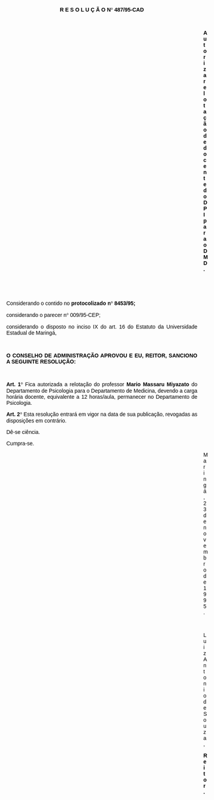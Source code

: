 <BODY TEXT="#000000">

<B><FONT FACE="Arial"><P ALIGN="CENTER">R E S O L U &Ccedil; &Atilde; O N<FONT FACE="Symbol">&#176;</FONT>
 487/95-CAD</P>
</B><P ALIGN="JUSTIFY"></P>
<P ALIGN="JUSTIFY">&nbsp;</P><DIR>
<DIR>
<DIR>
<DIR>
<DIR>
<DIR>
<DIR>
<DIR>
<DIR>
<DIR>
<DIR>
<DIR>
<DIR>

<B><P ALIGN="JUSTIFY">Autoriza relota&ccedil;&atilde;o de docente do DPI para o DMD.</P>
<P ALIGN="JUSTIFY"></P>
<P ALIGN="JUSTIFY">&nbsp;</P>
</B><P ALIGN="JUSTIFY">&nbsp;</P></DIR>
</DIR>
</DIR>
</DIR>
</DIR>
</DIR>
</DIR>
</DIR>
</DIR>
</DIR>
</DIR>
</DIR>
</DIR>

<P ALIGN="JUSTIFY">Considerando o contido no <B>protocolizado n<FONT FACE="Symbol">&#176;</FONT>
 8453/95;</P>
</B><P ALIGN="JUSTIFY">considerando o parecer n<FONT FACE="Symbol">&#176;</FONT>
 009/95-CEP;</P>
<P ALIGN="JUSTIFY">considerando o disposto no inciso IX do art. 16 do Estatuto da Universidade Estadual de Maring&aacute;,</P>
<P ALIGN="JUSTIFY"></P>
<P ALIGN="JUSTIFY">&nbsp;</P>
<B><P ALIGN="JUSTIFY">O CONSELHO DE ADMINISTRA&Ccedil;&Atilde;O APROVOU E EU, REITOR, SANCIONO A SEGUINTE RESOLU&Ccedil;&Atilde;O:</P>
</B><P ALIGN="JUSTIFY"></P>
<P ALIGN="JUSTIFY">&nbsp;</P>
<B><P ALIGN="JUSTIFY">Art. 1<FONT FACE="Symbol">&#176;</FONT>
</B> Fica autorizada a relota&ccedil;&atilde;o do professor<B> Mario Massaru Miyazato</B> do Departamento de Psicologia para o Departamento de Medicina, devendo a carga hor&aacute;ria docente, equivalente a 12 horas/aula, permanecer no Departamento de Psicologia.</P>
<B><P ALIGN="JUSTIFY">Art. 2<FONT FACE="Symbol">&#176;</FONT>
</B> Esta resolu&ccedil;&atilde;o entrar&aacute; em vigor na data de sua publica&ccedil;&atilde;o, revogadas as disposi&ccedil;&otilde;es em contr&aacute;rio. </P>
<P ALIGN="JUSTIFY">D&ecirc;-se ci&ecirc;ncia.</P>
<P ALIGN="JUSTIFY">Cumpra-se.</P><DIR>
<DIR>
<DIR>
<DIR>
<DIR>
<DIR>
<DIR>
<DIR>
<DIR>
<DIR>
<DIR>
<DIR>
<DIR>

<P ALIGN="JUSTIFY">Maring&aacute;, 23 de novembro de 1995.</P>
<P ALIGN="JUSTIFY"></P>
<P ALIGN="JUSTIFY">&nbsp;</P>
<P ALIGN="JUSTIFY">Luiz Antonio de Souza,</P>
<B><P ALIGN="JUSTIFY">Reitor.</P>
</B><P ALIGN="JUSTIFY"></P>
<P ALIGN="JUSTIFY">&nbsp;</P></DIR>
</DIR>
</DIR>
</DIR>
</DIR>
</DIR>
</DIR>
</DIR>
</DIR>
</DIR>
</DIR>
</DIR>
</DIR>
</FONT></BODY>
